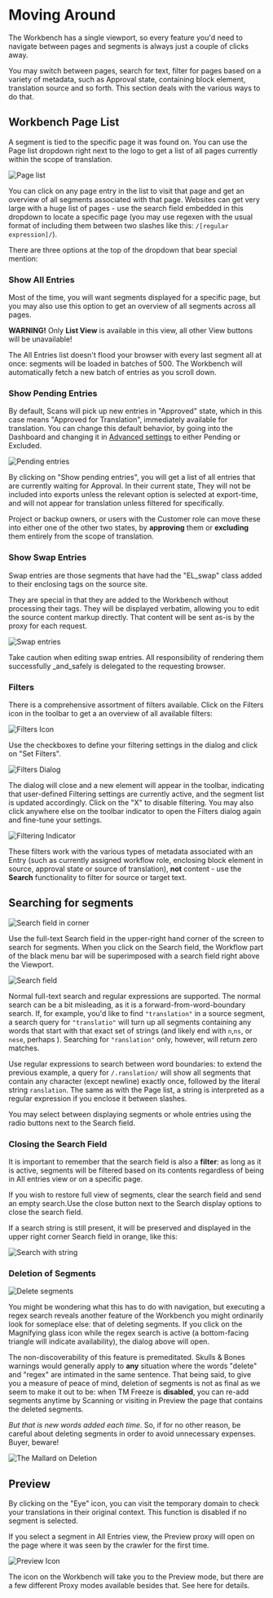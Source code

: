 # Moving Around

The Workbench has a single viewport, so every feature you'd need to
navigate between pages and segments is always just a couple of clicks
away.

You may switch between pages, search for text, filter for pages based
on a variety of metadata, such as Approval state, containing block
element, translation source and so forth. This section deals with the
various ways to do that.

## Workbench Page List

A segment is tied to the specific page it was found on. You can use
the Page list dropdown right next to the logo to get a list of all
pages currently within the scope of translation.

![Page list](/img/workbench/pagelist)

You can click on any page entry in the list to visit that page and get
an overview of all segments associated with that page. Websites can
get very large with a huge list of pages - use the search field
embedded in this dropdown to locate a specific page (you may use
regexen with the usual format of including them between two slashes
like this: `/[regular expression]/`).

There are three options at the top of the dropdown that bear special
mention:

### Show All Entries

Most of the time, you will want segments displayed for a specific
page, but you may also use this option to get an overview of all
segments across all pages.

**WARNING!** Only **List View** is available in this view, all other
View buttons will be unavailable!

The All Entries list doesn't flood your browser with every last
segment all at once: segments will be loaded in batches of 500. The
Workbench will automatically fetch a new batch of entries as you
scroll down.

### Show Pending Entries

By default, Scans will pick up new entries in "Approved" state, which
in this case means "Approved for Translation", immediately available
for translation. You can change this default behavior, by going into
the Dashboard and changing it in <a
href="/dashboard/menu/dashboard.html#advanced-settings">Advanced
settings</a> to either Pending or Excluded.

![Pending entries](/img/workbench/pending_entry.png)

By clicking on "Show pending entries", you will get a list of all
entries that are currently waiting for Approval. In their current
state, They will not be included into exports unless the relevant
option is selected at export-time, and will not appear for translation
unless filtered for specifically.

Project or backup owners, or users with the Customer role can move
these into either one of the other two states, by **approving** them
or **excluding** them entirely from the scope of translation.

### Show Swap Entries

Swap entries are those segments that have had the "EL_swap" class
added to their enclosing tags on the source site.

They are special in that they are added to the Workbench without
processing their tags. They will be displayed verbatim, allowing you
to edit the source content markup directly. That content will be sent
as-is by the proxy for each request.

![Swap entries](/img/workbench/swap_entry.png)

Take caution when editing swap entries. All responsibility of
rendering them successfully _and_safely is delegated to the requesting
browser.

### Filters

There is a comprehensive assortment of filters available. Click on the
Filters icon in the toolbar to get a an overview of all available
filters:

![Filters Icon](/img/workbench/filters_icon.png)

Use the checkboxes to define your filtering settings in the dialog and
click on "Set Filters".

![Filters Dialog](/img/workbench/filters_dialog.png)

The dialog will close and a new element will appear in the toolbar,
indicating that user-defined Filtering settings are currently active,
and the segment list is updated accordingly. Click on the "X" to
disable filtering. You may also click anywhere else on the toolbar
indicator to open the Filters dialog again and fine-tune your
settings.

![Filtering Indicator](/img/workbench/filters_indicator.png)

These filters work with the various types of metadata associated with
an Entry (such as currently assigned workflow role, enclosing block
element in source, approval state or source of translation), **not**
content - use the **Search** functionality to filter for source or
target text.

## Searching for segments

![Search field in corner](/img/workbench/search.png)

Use the full-text Search field in the upper-right hand corner of the
screen to search for segments. When you click on the Search field, the
Workflow part of the black menu bar will be superimposed with a search
field right above the Viewport.

![Search field](/img/workbench/active_search.png)

Normal full-text search and regular expressions are supported. The
normal search can be a bit misleading, as it is a
forward-from-word-boundary search. If, for example, you'd like to find
`"translation"` in a source segment, a search query for `"translatio"`
will turn up all segments containing any words that start with that
exact set of strings (and likely end with `n`,`ns`, or `nese`, perhaps
). Searching for `"ranslation"` only, however, will return zero
matches.

Use regular expressions to search between word boundaries: to extend
the previous example, a query for `/.ranslation/` will show all
segments that contain any character (except newline) exactly once,
followed by the literal string `ranslation`. The same as with the Page
list, a string is interpreted as a regular expression if you enclose
it between slashes.

You may select between displaying segments or whole entries using the
radio buttons next to the Search field.

### Closing the Search Field

It is important to remember that the search field is also a
**filter**: as long as it is active, segments will be filtered based
on its contents regardless of being in All entries view or on a
specific page.

If you wish to restore full view of segments, clear the search field
and send an empty search.Use the close button next to the Search
display options to close the search field.

If a search string is still present, it will be preserved and
displayed in the upper right corner Search field in orange, like this:

![Search with string](/img/workbench/search_orange.png)

### Deletion of Segments

![Delete segments](/img/workbench/segment_delete_dialog.png)

You might be wondering what this has to do with navigation, but
executing a regex search reveals another feature of the Workbench you
might ordinarily look for someplace else: that of deleting
segments. If you click on the Magnifying glass icon while the regex
search is active (a bottom-facing triangle will indicate
availability), the dialog above will open.

The non-discoverability of this feature is premeditated. Skulls &
Bones warnings would generally apply to **any** situation where the
words "delete" and "regex" are intimated in the same sentence. That
being said, to give you a measure of peace of mind, deletion of
segments is not as final as we seem to make it out to be: when TM
Freeze is **disabled**, you can re-add segments anytime by Scanning or
visiting in Preview the page that contains the deleted segments.

_But that is new words added each time_. So, if for no other reason,
be careful about deleting segments in order to avoid unnecessary
expenses. Buyer, beware!

![The Mallard on Deletion](/img/misc/mallard_delete.png)

## Preview

By clicking on the "Eye" icon, you can visit the temporary domain to
check your translations in their original context. This function is
disabled if no segment is selected.

If you select a segment in All Entries view, the Preview proxy will
open on the page where it was seen by the crawler for the first time.

![Preview Icon](/img/workbench/preview_eye_icon.png)

The icon on the Workbench will take you to the Preview mode, but there
are a few different Proxy modes available besides that. See here for
details.
